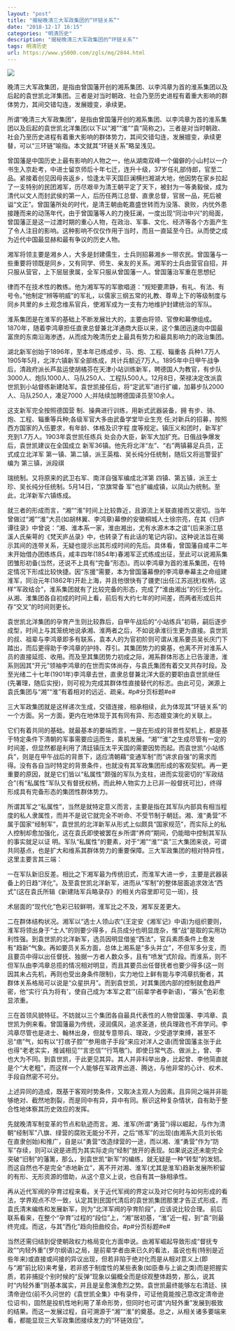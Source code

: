 ```yaml
---
layout: "post"
title: "揭秘晚清三大军政集团的“环链关系”"
date: "2018-12-17 16:15"
categories: "明清历史"
description: "揭秘晚清三大军政集团的“环链关系”"
tags: 明清历史
url: https://www.y5000.com/zgls/mq/2844.html
---
```






![](https://img.y5000.com/uploads/allimg/160622/4-160622225353V9.jpg)

晚清三大军政集团，是指由曾国藩开创的湘系集团、以李鸿章为首的淮系集团以及后起的袁世凯北洋集团。三者是对当时朝政、社会乃至历史进程有着重大影响的群体势力，其间交错勾连，发展嬗变，承续更。

所谓“晚清三大军政集团”，是指由曾国藩开创的湘系集团、以李鸿章为首的淮系集团以及后起的袁世凯北洋集团(以下以“湘”“淮”“袁”简称之)。三者是对当时朝政、社会乃至历史进程有着重大影响的群体势力，其间交错勾连，发展嬗变，承续更替，可以“三环链”喻指。本文就其“环链关系”略呈浅见。

曾国藩是中国历史上最有影响的人物之一，他从湖南双峰一个偏僻的小山村以一介书生入京赴考，中进士留京师后十年七迁，连升十级，37岁任礼部侍郎，官至二品。紧接着创见因母丧返乡，恰逢太平天国巨澜横扫湘湖大地，他因势在家乡拉起了一支特别的民团湘军，历尽艰辛为清王朝平定了天下，被封为一等勇毅侯，成为清代以文人而封武侯的第一人，后历任两江总督、直隶总督，官居一品，死后被谥“文正”。曾国藩所处的时代，是清王朝由乾嘉盛世转而为没落、衰败，内忧外患接踵而来的动荡年代，由于曾国藩等人的力挽狂澜，一度出现“同治中兴”的局面，曾国藩正是这一过渡时期的重心人物，在政治、军事、文化、经济等各个方面产生了令人注目的影响。这种影响不仅仅作用于当时，而且一直延至今日。从而使之成为近代中国最显赫和最有争议的历史人物。

湘军将领主要是湘乡人，大多是封建儒生，士兵则招募湘乡一带农民。曾国藩与一些重要将领既是同乡，又有同学、师生、亲友的关系。湘军的士兵由营官自招，并只服从营官，上下层层隶属，全军只服从曾国藩一人。曾国藩治军重在思想纪

律而不在技术性的教练。他为湘军写的军歌唱道：“规矩要肃静，有礼、有法、有号令。”他制定“辨等明威”的军礼，以儒家三纲五常的礼教、尊卑上下的等级制度与同乡共里的乡土观念维系官兵，使湘军成为一支有力地维护封建统治的军队。

淮系集团是在淮军的基础上不断发展壮大的，主要由将领、官僚和幕僚组成。1870年，随着李鸿章担任直隶总督兼北洋通商大臣以来，这个集团迅速向中国最富庶的东南沿海渗透，从而成为晚清历史上最具有势力和最具影响力的政治集团。

湖北新军创始于1896年，至本年已练成步、马、炮、工程、辎重各
兵种1.7万人1905年5月，北洋六镇新军全部练成，共计兵额近7万人。1895年中日甲午战争后，清政府派长芦盐运使胡橘芬在天津小站训练新军，聘德国人为教官，有步队3000人、炮队1000人、马队250人、工程队500人。12月8日，荣禄决定改派袁世凯到小站督练新建陆军。袁世凯接任后，将“定武军”进行扩编，加募步队2000人、马队250人，凑足7000
人;并陆续加聘德国译员至10余人。

这支新军完全按照德国营 制、操典进行训练，用新式武器装备，拥 有步、骑、炮、工程、辎重等兵种;各级军官大多由武备学堂毕业生充
任;对新兵的招募，按照西方国家的入伍要求，有年龄、体格及识字程 度等规定。镇压义和团时，新军扩充到1.7万人。1903年袁世凯任练兵
处会办大臣，新军大加扩充。日俄战争爆发后，袁世凯建议在全国成立 新军36镇。他先将北洋“左”、“右”两镇募足兵员，正式成立北洋军
第一镇、第二镇，派王英楷、吴长纯分任统制，随后又将巡警营扩编为 第三镇，派段祺

瑞统制。又将原来的武卫右军、南洋自强军编成北洋第 四镇、第五镇，派王士珍、吴长纯分任统制。5月14日，“京旗常备
军”也扩编成镇，以凤山为统制。至此，北洋新军六镇练成。

就三者的形成而言，“湘”“淮”时间上比较靠近，且源流上关联直接而又密切。当年曾做过“湘”“淮”大员(如胡林翼、李鸿章)幕僚的安徽桐城人士徐宗亮，在其《归庐谭往录》中曾说：“湘、淮本系一家，淮由湘出，尤有水源木本之谊”(后来浙江慈溪人氏柴萼的《梵天庐丛录》中，也转录了有此话的笔记内容)。这种说法旨在揭示其间的连带关系，无疑也提示出其形成时间的先后。具体看，曾国藩自咸丰二年末开始借办团练练兵，咸丰四年(1854年)春湘军正式练成出征，至此可以说湘系集团雏形初备(当然，还说不上具有“完备”形态)。而以李鸿章为首的淮系集团，在特定情况下形成比较快捷。因“东援”需要，本为曾国藩幕僚的李鸿章奉幕主之命组建淮军，同治元年(1862年)开赴上海，并且他很快有了疆吏(出任江苏巡抚)权柄，这样“军政结合”，淮系集团就有了比较完备的形态，完成了“淮由湘出”的衍生分化。从湘、淮集团各自初成的时间上看，前后有大约七年的时间差，而两者形成后共存“交叉”的时间则更长。

袁世凯北洋集团的孕育产生则比较靠后，自甲午战后的“小站练兵”初萌，嗣后逐步成型，时间上与其笼统地说承湘、淮两者之后，不如说承淮衍生更为直接。袁世凯的叔、祖辈与李鸿章即多有联系，袁本人的为官初阶则可谓从淮系要员吴长庆门下踏出，而后更得助于李鸿章的护持、荐引。其集团势力的奠基，也离不开对淮系人员的直接延揽、收用。而及至其集团势力初成之际，湘系群体形态上已告漫漶，淮系则因其“开元”领袖李鸿章的在世而实体尚存，与袁氏集团有着交叉共存时段。及至光绪二十七年(1901年)李鸿章去世，直隶总督兼北洋大臣的要职由袁世凯继任(先署理，随后实授)，则可视为完成其群体性直接替代的标志。由此可见，渊源上袁氏集团与“湘”“淮”有着相对的远近、疏亲。#p#分页标题#e#

三大军政集团就是这样递次生成，交错连接，相承相续，此为体现其“环链关系”的一个方面。另一方面，更内在地体现于其有同有异、形态嬗变演化的关联上。

它们有着共同的基础。就最基本的要端而言，一是在形成的背景性契机上，都是基于特定条件下清朝的军事需要应运而生，乘机发展。“湘”“淮”之生成尽管有一定的时间差，但显然都是利用了清廷镇压太平天国的需要因势而起。而袁世凯“小站练兵”，则是在甲午战后的背景下，适应清朝藉“变通军制”而“讲求自强”的需求而得。没有各自当时特定的背景条件，也就没有其军政集团形成的客观契机。再一更重要的原因，就是它们皆以“私属性”颇强的军队为支柱，进而实现密切的“军政结合”(有“私属性”军队又有督抚权柄，而此种人物实力上已非一般督抚可比)，终得形成具有完备形态的集团性群体势力。

所谓其军之“私属性”，当然是就特定意义而言，主要是指在其军队内部具有相当程度的私人隶属性，而并不是说它就完全不听命、不受节制于朝廷。湘、淮“勇营”不属于国家“经制军”，袁世凯的北洋新军从形式上似颇具“国家规范”，而实际上的私人控制却愈加强化，这在袁氏即使被罢在乡所谓“养疴”期间，仍能暗中控制其军队的事实就足以证
明。军队“私属性”的要素，对于“湘”“淮”“袁”三大集团来说，可谓共同基点，也是扩大和维系其群体势力的重要保障。三大军政集团的相对特异性，这里主要言其三端：

一在军队新旧反差。相比之下湘军最为传统旧式，而淮军大进一步，主要是武器装备上的日趋“洋化”。及至袁世凯北洋新军，进而从“军制”的整体层面追求效法“西式”(这在袁氏所辑《新建陆军兵略录存》的相关内容里即可见一斑)，技

术层面的“现代化”色彩已较鲜明，淮军比之不及，湘军反差更大。

二在群体结构状况。湘军以“选士人领山农”(王定安《湘军记》中语)为组织要则，淮军将领出身于“士人”的则要少得多，兵员成分也明显庞杂，惟“战”是取的实用功利性强。到袁世凯的北洋新军，选员因明显借鉴“西法”，官兵素质条件上愈发有“趋新”气象。再如要员关系方面，总体上湘系是“多头并立”，不但军多分支，而且要员中得以出任督抚、独据一方者人数众多，且有“喷发”式阶段。而淮系，则不但军队由李鸿章总揽的情况相对明显，而且其要员出任督抚者也要少得多(这一则因其未占先机，再则也受出身条件限制)，实力地位上鲜有能与李鸿章抗衡者，其群体关系格局可以说是“众星拱月”。而到袁世凯，对其集团内部的控制就愈趋严密，他“实行‘兵为将有’，使自己成为‘本军之君’”(前辈学者李新语)，“寡头”色彩愈显浓重。

三在首领风貌特征。不妨就以三个集团各自最具代表性的人物曾国藩、李鸿章、袁世凯为例来看。曾国藩最为传统，浸润儒风，追求圣道，统兵理政也不弃学问。李鸿章尽管也是进士、翰林出身，但就专意带兵、理政，少受道学束缚，甚至不忌“痞”气，如有以“打痞子腔”“参用痞子手段”来应对洋人之语(而曾国藩主张于此也得“老老实实，推诚相见”“言忠信”“行笃敬”)。即使日常气态、做派上，曾、李也大为不同。到袁世凯，于此更见其异。其人并非科举出身，比起曾、李他简直就是个“大老粗”，而这样一个人能够在军政界出道、腾达，与他非常的心计、权术、手段自然密不可分。

上述异同的造成，既基于客观时势条件，又取决主观人为因素。且异同之端并非能够绝对、截然地割裂，而是同中有异，异中有同。察识这种复杂情状，自有助于整合性地体察其历史效应的发挥。

先就晚清军制变革的节点和轨迹而言。湘、淮军(所谓“勇营”)得以崛起，与作为清朝“经制军”八旗、绿营的腐败无能分不开，之后“练军”的出现(由湘系大员刘长佑在直隶创始)和推广，自是以“勇营”改造绿营的一途，而以湘、淮“勇营”作为“防军”存续，则可以说是进而为其实际走向“经制”放开的表现。如果说这还未能完全突破“旧制”的藩篱，那么，到袁世凯“新军”的编练，就无疑是一种“转型”的发轫。而这自然也不是完全“赤地新立”，离不开对湘、淮军(尤其是淮军)趋新发展所积留的有形、无形资源的借助，从这个意义上说，也自有其一脉相承性。

再从近代军阀的孕育过程来看。关于近代军阀的界定以及对它何时与如何形成的看法，学界观点不尽一致，认定其到民国代清后的袁世凯集团那里才告正式形成，而袁氏清末编练和发展新军，则为“北洋军阀的孕育阶段”，应该说比较合理。
前后联系看来，在整个“孕育”过程的“段位”上，“湘”居初基，“淮”近一程，到“袁”则最终完成。而这，与其“西化”趋向扭曲绞合。#p#分页标题#e#

当然还需归结到促使朝政权力格局变化方面申说。由湘军崛起导致形成“督抚专政”“内轻外重”(罗尔纲语)之局，是前辈学者由来已久的看法，虽说也有(特别是近些年来)或直接或间接的异议出现，但若非陷于绝对化而是从相对意义上(即与“湘”前比较)来考量，若非惑于制度性的某些表象(如臣奏与上谕之类)而是把握实质，若非捕捉个别时候的“反弹”现象以偏概全而是综观整体趋势，那么，说其时“内轻外重”则基本属实，并且是呈愈演愈烈之势。袁世凯最终能够左右清廷、挟清帝逊位(前不久问世的《袁世凯全集》中有录件，可证他竟能按己意改定清帝逊位诏书)，固然是投机性地利用了革命形势，但同时也可谓“内轻外重”发展到极致的结果。而这一发展过程，自可溯源于“湘”“淮”的奠基。总之，从相关诸多要端来看，都能显现三大军政集团接续发力的“环链效应”。
